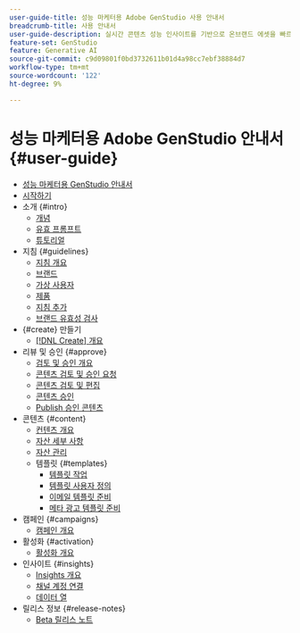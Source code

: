 ```yaml
---
user-guide-title: 성능 마케터용 Adobe GenStudio 사용 안내서
breadcrumb-title: 사용 안내서
user-guide-description: 실시간 콘텐츠 성능 인사이트를 기반으로 온브랜드 에셋을 빠르게 찾아 생성하고, 변형을 만들고, 경험을 최적화하는 방법에 대해 알아봅니다.
feature-set: GenStudio
feature: Generative AI
source-git-commit: c9d09801f0bd3732611b01d4a98cc7ebf38884d7
workflow-type: tm+mt
source-wordcount: '122'
ht-degree: 9%

---
```



# 성능 마케터용 Adobe GenStudio 안내서 {#user-guide}

+ [성능 마케터용 GenStudio 안내서](home.md)
+ [시작하기](get-started.md)
+ 소개 {#intro}
   + [개념](concepts.md)
   + [유효 프롬프트](effective-prompts.md)
   + [튜토리얼](https://experienceleague.adobe.com/docs/genstudio/learning/tutorials.html)
+ 지침 {#guidelines}
   + [지침 개요](guidelines/overview.md)
   + [브랜드](guidelines/brands.md)
   + [가상 사용자](guidelines/personas.md)
   + [제품](guidelines/products.md)
   + [지침 추가](guidelines/add-guidelines.md)
   + [브랜드 유효성 검사](guidelines/brand-validation.md)
+ {#create} 만들기
   + [[!DNL Create] 개요](create/overview.md)
+ 리뷰 및 승인 {#approve}
   + [검토 및 승인 개요](approvals/overview.md)
   + [콘텐츠 검토 및 승인 요청](approvals/request-review.md)
   + [콘텐츠 검토 및 편집](approvals/review-and-edit.md)
   + [콘텐츠 승인](approvals/approve-content.md)
   + [Publish 승인 콘텐츠](approvals/publish-content.md)
+ 콘텐츠 {#content}
   + [컨텐츠 개요](content/overview.md)
   + [자산 세부 사항](content/asset-details.md)
   + [자산 관리](content/manage-assets.md)
   + 템플릿 {#templates}
      + [템플릿 작업](content/use-templates.md)
      + [템플릿 사용자 정의](content/customize-template.md)
      + [이메일 템플릿 준비](content/email-template.md)
      + [메타 광고 템플릿 준비](content/meta-template.md)
+ 캠페인 {#campaigns}
   + [캠페인 개요](campaigns/overview.md)
+ 활성화 {#activation}
   + [활성화 개요](activation/overview.md)
+ 인사이트 {#insights}
   + [Insights 개요](insights/overview.md)
   + [채널 계정 연결](insights/connect-channel.md)
   + [데이터 열](insights/data-columns.md)
+ 릴리스 정보 {#release-notes}
   + [Beta 릴리스 노트](beta-release-notes.md)

